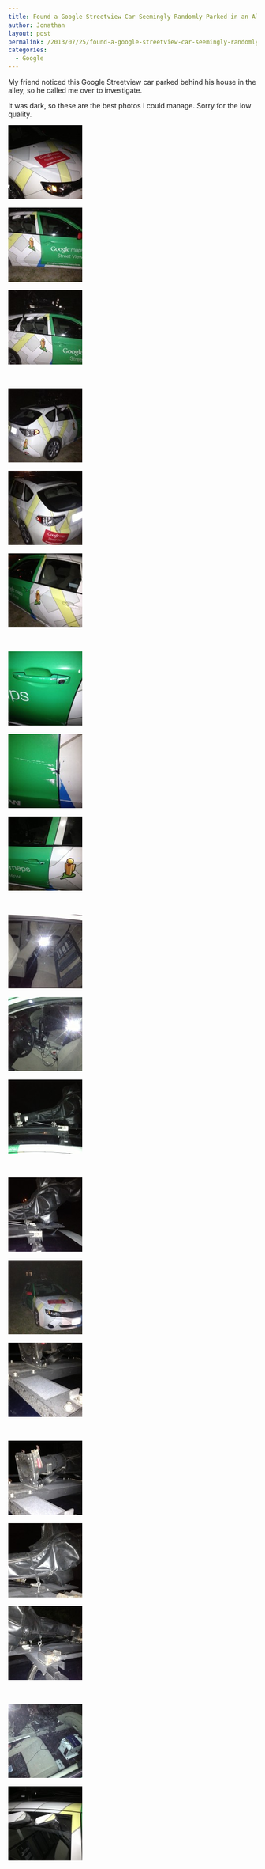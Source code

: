 ```yaml
---
title: Found a Google Streetview Car Seemingly Randomly Parked in an Alley
author: Jonathan
layout: post
permalink: /2013/07/25/found-a-google-streetview-car-seemingly-randomly-parked-in-an-alley/
categories:
  - Google
---
```

My friend noticed this Google Streetview car parked behind his house in the alley, so he called me over to investigate.

It was dark, so these are the best photos I could manage. Sorry for the low quality.

<div class='gallery'>
  <dl class='gallery-item'>
    <dt class='gallery-icon landscape'>
      <a href='/images/posts/2013/07/Photo-Jul-25-0-14-56.jpg' title='Photo Jul 25, 0 14 56'><img width="150" height="150" src="/images/posts/2013/07/Photo-Jul-25-0-14-56-150x150.jpg" class="attachment-thumbnail" alt="Photo Jul 25, 0 14 56" /></a>
    </dt>
  </dl>

  <dl class='gallery-item'>
    <dt class='gallery-icon landscape'>
      <a href='/images/posts/2013/07/Photo-Jul-25-0-15-07.jpg' title='Photo Jul 25, 0 15 07'><img width="150" height="150" src="/images/posts/2013/07/Photo-Jul-25-0-15-07-150x150.jpg" class="attachment-thumbnail" alt="Photo Jul 25, 0 15 07" /></a>
    </dt>
  </dl>

  <dl class='gallery-item'>
    <dt class='gallery-icon landscape'>
      <a href='/images/posts/2013/07/Photo-Jul-25-0-15-15.jpg' title='Photo Jul 25, 0 15 15'><img width="150" height="150" src="/images/posts/2013/07/Photo-Jul-25-0-15-15-150x150.jpg" class="attachment-thumbnail" alt="Photo Jul 25, 0 15 15" /></a>
    </dt>
  </dl>
  
  <br style="clear: both" /><dl class='gallery-item'>
    <dt class='gallery-icon landscape'>
      <a href='/images/posts/2013/07/Photo-Jul-25-0-15-31.jpg' title='Photo Jul 25, 0 15 31'><img width="150" height="150" src="/images/posts/2013/07/Photo-Jul-25-0-15-31-150x150.jpg" class="attachment-thumbnail" alt="Photo Jul 25, 0 15 31" /></a>
    </dt>
  </dl>

  <dl class='gallery-item'>
    <dt class='gallery-icon landscape'>
      <a href='/images/posts/2013/07/Photo-Jul-25-0-16-08.jpg' title='Photo Jul 25, 0 16 08'><img width="150" height="150" src="/images/posts/2013/07/Photo-Jul-25-0-16-08-150x150.jpg" class="attachment-thumbnail" alt="Photo Jul 25, 0 16 08" /></a>
    </dt>
  </dl>

  <dl class='gallery-item'>
    <dt class='gallery-icon landscape'>
      <a href='/images/posts/2013/07/Photo-Jul-25-0-16-29.jpg' title='Photo Jul 25, 0 16 29'><img width="150" height="150" src="/images/posts/2013/07/Photo-Jul-25-0-16-29-150x150.jpg" class="attachment-thumbnail" alt="Photo Jul 25, 0 16 29" /></a>
    </dt>
  </dl>

  <br style="clear: both" /><dl class='gallery-item'>
    <dt class='gallery-icon landscape'>
      <a href='/images/posts/2013/07/Photo-Jul-25-0-17-25.jpg' title='Photo Jul 25, 0 17 25'><img width="150" height="150" src="/images/posts/2013/07/Photo-Jul-25-0-17-25-150x150.jpg" class="attachment-thumbnail" alt="Photo Jul 25, 0 17 25" /></a>
    </dt>
  </dl>

  <dl class='gallery-item'>
    <dt class='gallery-icon landscape'>
      <a href='/images/posts/2013/07/Photo-Jul-25-0-17-33.jpg' title='Photo Jul 25, 0 17 33'><img width="150" height="150" src="/images/posts/2013/07/Photo-Jul-25-0-17-33-150x150.jpg" class="attachment-thumbnail" alt="Photo Jul 25, 0 17 33" /></a>
    </dt>
  </dl>

  <dl class='gallery-item'>
    <dt class='gallery-icon landscape'>
      <a href='/images/posts/2013/07/Photo-Jul-25-0-17-40.jpg' title='Photo Jul 25, 0 17 40'><img width="150" height="150" src="/images/posts/2013/07/Photo-Jul-25-0-17-40-150x150.jpg" class="attachment-thumbnail" alt="Photo Jul 25, 0 17 40" /></a>
    </dt>
  </dl>

  <br style="clear: both" /><dl class='gallery-item'>
    <dt class='gallery-icon landscape'>
      <a href='/images/posts/2013/07/Photo-Jul-25-0-17-49.jpg' title='Photo Jul 25, 0 17 49'><img width="150" height="150" src="/images/posts/2013/07/Photo-Jul-25-0-17-49-150x150.jpg" class="attachment-thumbnail" alt="Photo Jul 25, 0 17 49" /></a>
    </dt>
  </dl>

  <dl class='gallery-item'>
    <dt class='gallery-icon landscape'>
      <a href='/images/posts/2013/07/Photo-Jul-25-0-17-57.jpg' title='Photo Jul 25, 0 17 57'><img width="150" height="150" src="/images/posts/2013/07/Photo-Jul-25-0-17-57-150x150.jpg" class="attachment-thumbnail" alt="Photo Jul 25, 0 17 57" /></a>
    </dt>
  </dl>

  <dl class='gallery-item'>
    <dt class='gallery-icon landscape'>
      <a href='/images/posts/2013/07/Photo-Jul-25-0-18-04.jpg' title='Photo Jul 25, 0 18 04'><img width="150" height="150" src="/images/posts/2013/07/Photo-Jul-25-0-18-04-150x150.jpg" class="attachment-thumbnail" alt="Photo Jul 25, 0 18 04" /></a>
    </dt>
  </dl>

  <br style="clear: both" /><dl class='gallery-item'>
    <dt class='gallery-icon landscape'>
      <a href='/images/posts/2013/07/Photo-Jul-25-0-18-10.jpg' title='Photo Jul 25, 0 18 10'><img width="150" height="150" src="/images/posts/2013/07/Photo-Jul-25-0-18-10-150x150.jpg" class="attachment-thumbnail" alt="Photo Jul 25, 0 18 10" /></a>
    </dt>
  </dl>

  <dl class='gallery-item'>
    <dt class='gallery-icon landscape'>
      <a href='/images/posts/2013/07/Photo-Jul-25-0-18-40.jpg' title='Photo Jul 25, 0 18 40'><img width="150" height="150" src="/images/posts/2013/07/Photo-Jul-25-0-18-40-150x150.jpg" class="attachment-thumbnail" alt="Photo Jul 25, 0 18 40" /></a>
    </dt>
  </dl>

  <dl class='gallery-item'>
    <dt class='gallery-icon landscape'>
      <a href='/images/posts/2013/07/Photo-Jul-25-0-22-21.jpg' title='Photo Jul 25, 0 22 21'><img width="150" height="150" src="/images/posts/2013/07/Photo-Jul-25-0-22-21-150x150.jpg" class="attachment-thumbnail" alt="Photo Jul 25, 0 22 21" /></a>
    </dt>
  </dl>

  <br style="clear: both" /><dl class='gallery-item'>
    <dt class='gallery-icon landscape'>
      <a href='/images/posts/2013/07/Photo-Jul-25-0-22-25.jpg' title='Photo Jul 25, 0 22 25'><img width="150" height="150" src="/images/posts/2013/07/Photo-Jul-25-0-22-25-150x150.jpg" class="attachment-thumbnail" alt="Photo Jul 25, 0 22 25" /></a>
    </dt>
  </dl>

  <dl class='gallery-item'>
    <dt class='gallery-icon landscape'>
      <a href='/images/posts/2013/07/Photo-Jul-25-0-22-34.jpg' title='Photo Jul 25, 0 22 34'><img width="150" height="150" src="/images/posts/2013/07/Photo-Jul-25-0-22-34-150x150.jpg" class="attachment-thumbnail" alt="Photo Jul 25, 0 22 34" /></a>
    </dt>
  </dl>

  <dl class='gallery-item'>
    <dt class='gallery-icon landscape'>
      <a href='/images/posts/2013/07/Photo-Jul-25-0-22-54.jpg' title='Photo Jul 25, 0 22 54'><img width="150" height="150" src="/images/posts/2013/07/Photo-Jul-25-0-22-54-150x150.jpg" class="attachment-thumbnail" alt="Photo Jul 25, 0 22 54" /></a>
    </dt>
  </dl>

  <br style="clear: both" /><dl class='gallery-item'>
    <dt class='gallery-icon landscape'>
      <a href='/images/posts/2013/07/Photo-Jul-25-0-23-21.jpg' title='Photo Jul 25, 0 23 21'><img width="150" height="150" src="/images/posts/2013/07/Photo-Jul-25-0-23-21-150x150.jpg" class="attachment-thumbnail" alt="Photo Jul 25, 0 23 21" /></a>
    </dt>
  </dl>

  <dl class='gallery-item'>
    <dt class='gallery-icon landscape'>
      <a href='/images/posts/2013/07/Photo-Jul-25-0-24-37.jpg' title='Photo Jul 25, 0 24 37'><img width="150" height="150" src="/images/posts/2013/07/Photo-Jul-25-0-24-37-150x150.jpg" class="attachment-thumbnail" alt="Photo Jul 25, 0 24 37" /></a>
    </dt>
  </dl>

  <br style='clear: both;' />
</div>
